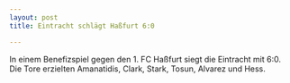 ```yaml
---
layout: post
title: Eintracht schlägt Haßfurt 6:0

---
```


In einem Benefizspiel gegen den 1. FC Haßfurt siegt die Eintracht mit 6:0. Die Tore erzielten Amanatidis, Clark, Stark, Tosun, Alvarez und Hess.


